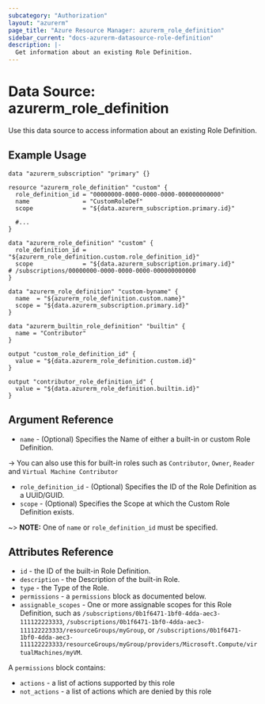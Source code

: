 ```yaml
---
subcategory: "Authorization"
layout: "azurerm"
page_title: "Azure Resource Manager: azurerm_role_definition"
sidebar_current: "docs-azurerm-datasource-role-definition"
description: |-
  Get information about an existing Role Definition.
---
```


# Data Source: azurerm_role_definition

Use this data source to access information about an existing Role Definition.

## Example Usage

```hcl
data "azurerm_subscription" "primary" {}

resource "azurerm_role_definition" "custom" {
  role_definition_id = "00000000-0000-0000-0000-000000000000"
  name               = "CustomRoleDef"
  scope              = "${data.azurerm_subscription.primary.id}"

  #...
}

data "azurerm_role_definition" "custom" {
  role_definition_id = "${azurerm_role_definition.custom.role_definition_id}"
  scope              = "${data.azurerm_subscription.primary.id}"              # /subscriptions/00000000-0000-0000-0000-000000000000
}

data "azurerm_role_definition" "custom-byname" {
  name  = "${azurerm_role_definition.custom.name}"
  scope = "${data.azurerm_subscription.primary.id}"
}

data "azurerm_builtin_role_definition" "builtin" {
  name = "Contributor"
}

output "custom_role_definition_id" {
  value = "${data.azurerm_role_definition.custom.id}"
}

output "contributor_role_definition_id" {
  value = "${data.azurerm_role_definition.builtin.id}"
}
```



## Argument Reference

* `name` - (Optional) Specifies the Name of either a built-in or custom Role Definition.

-> You can also use this for built-in roles such as `Contributor`, `Owner`, `Reader` and `Virtual Machine Contributor`

* `role_definition_id` - (Optional) Specifies the ID of the Role Definition as a UUID/GUID.
* `scope` - (Optional) Specifies the Scope at which the Custom Role Definition exists.

~> **NOTE:** One of `name` or `role_definition_id` must be specified.

## Attributes Reference

* `id` - the ID of the built-in Role Definition.
* `description` - the Description of the built-in Role.
* `type` - the Type of the Role.
* `permissions` - a `permissions` block as documented below.
* `assignable_scopes` - One or more assignable scopes for this Role Definition, such as `/subscriptions/0b1f6471-1bf0-4dda-aec3-111122223333`, `/subscriptions/0b1f6471-1bf0-4dda-aec3-111122223333/resourceGroups/myGroup`, or `/subscriptions/0b1f6471-1bf0-4dda-aec3-111122223333/resourceGroups/myGroup/providers/Microsoft.Compute/virtualMachines/myVM`.

A `permissions` block contains:

* `actions` - a list of actions supported by this role
* `not_actions` - a list of actions which are denied by this role
